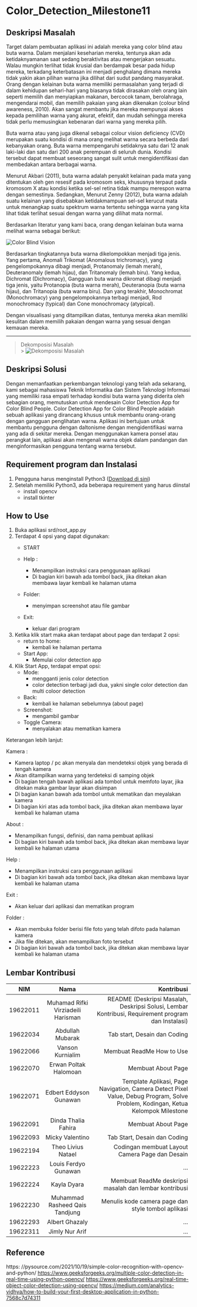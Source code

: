# Color_Detection_Milestone11


## Deskripsi Masalah

Target dalam pembuatan aplikasi ini adalah mereka yang color blind atau buta warna. Dalam menjalani keseharian mereka, tentunya akan ada ketidaknyamanan saat sedang beraktivitas atau mengerjakan sesuatu. Walau mungkin terlihat tidak krusial dan berdampak besar pada hidup mereka, terkadang keterbatasan ini menjadi penghalang dimana mereka tidak yakin akan pilihan warna jika dilihat dari sudut pandang masyarakat. Orang dengan kelainan buta warna memiliki permasalahan yang terjadi di dalam kehidupan sehari-hari yang biasanya tidak dirasakan oleh orang lain seperti memilih dan menyiapkan makanan, bercocok tanam, berolahraga, mengendarai mobil, dan memilih pakaian yang akan dikenakan (colour blind awareness, 2010). Akan sangat membantu jika mereka mempunyai akses kepada pemilihan warna yang akurat, efektif, dan mudah sehingga mereka tidak perlu memusingkan kebenaran dari warna yang mereka pilih.

Buta warna atau yang juga dikenal sebagai colour vision deficiency (CVD) merupakan suatu kondisi di mana orang melihat warna secara berbeda dari kebanyakan orang. Buta warna mempengaruhi setidaknya satu dari 12 anak laki-laki dan satu dari 200 anak perempuan di seluruh dunia. Kondisi tersebut dapat membuat seseorang sangat sulit untuk mengidentifikasi dan membedakan antara berbagai warna. <br>

Menurut Akbari (2011), buta warna adalah penyakit kelainan pada mata yang ditentukan oleh gen resesif pada kromosom seks, khususnya terpaut pada kromosom X atau kondisi ketika sel-sel retina tidak mampu merespon warna dengan semestinya.
Sedangkan, Menurut Zenny (2012), buta warna adalah suatu kelainan yang disebabkan ketidakmampuan sel-sel kerucut mata untuk menangkap suatu spektrum warna tertentu sehingga warna yang kita lihat tidak terlihat sesuai dengan warna yang dilihat mata normal.<br>

Berdasarkan literatur yang kami baca, orang dengan kelainan buta warna melihat warna sebagai berikut:<br>

![Color Blind Vision](img/ss.png "Color Blind Vision")

Berdasarkan tingkatannya buta warna dikelompokkan menjadi tiga jenis. Yang pertama, Anomali Trikomat (Anomalous trichromacy), yang pengelompokannya dibagi menjadi, Protanomaly (lemah merah), Deuteranomaly (lemah hijau), dan Tritanomaly (lemah biru). Yang kedua, Dichromat (Dichromacy), Gangguan buta warna dikromat dibagi menjadi tiga jenis, yaitu Protanopia (buta warna merah), Deuteranopia (buta warna hijau), dan Tritanopia (buta warna biru). Dan yang terakhir, Monochromat (Monochromacy) yang pengelompokannya terbagi menjadi, Rod monochromacy (typical) dan Cone monochromacy (atypical).<br>

Dengan visualisasi yang ditampilkan diatas, tentunya mereka akan memiliki kesulitan dalam memilih pakaian dengan warna yang sesuai dengan kemauan mereka.<br>

---

> Dekomposisi Masalah<br> > ![Dekomposisi Masalah](img/Dekomposisi.png "Dekomposisi Masalah")

## Deskripsi Solusi

Dengan memanfaatkan perkembangan teknologi yang telah ada sekarang, kami sebagai mahasiswa Teknik Informatika dan Sistem Teknologi Informasi yang memiliki rasa empati terhadap kondisi buta warna yang diderita oleh sebagian orang, memutuskan untuk mendesain Color Detection App for Color Blind People. Color Detection App for Color Blind People adalah sebuah aplikasi yang dirancang khusus untuk membantu orang-orang dengan gangguan penglihatan warna. Aplikasi ini bertujuan untuk membantu pengguna dengan daltonisme dengan mengidentifikasi warna yang ada di sekitar mereka. Dengan menggunakan kamera ponsel atau perangkat lain, aplikasi akan mengenali warna objek dalam pandangan dan menginformasikan pengguna tentang warna tersebut. <br>



## Requirement program dan Instalasi

1. Pengguna harus menginstall Python3 ([Download di sini](https://www.python.org/downloads/))
2. Setelah memiliki Python3, ada beberapa requirement yang harus diinstal
   - install opencv
   - install tkinter

## How to Use

1.  Buka aplikasi srd/root_app.py
2. Terdapat 4 opsi yang dapat digunakan:
   - START
   - Help :
      - Menampilkan instruksi cara penggunaan aplikasi
      - Di bagian kiri bawah ada tombol back, jika ditekan akan membawa layar kembali ke halaman utama
   - Folder:
      - menyimpan screenshot atau file gambar

   - Exit:
      - keluar dari program
3. Ketika klik start maka akan terdapat about page dan terdapat 2 opsi:
   - return to home:
      - kembali ke halaman pertama
   - Start App:
      - Memulai color detection app 
4. Klik Start App, terdapat empat opsi:
   - Mode:
      - mengganti jenis color detection
      - color detection terbagi jadi dua, yakni single color detection dan multi coloor detection
   - Back:
      - kembali ke halaman sebelumnya (about page)
   - Screenshot:
      - mengambil gambar 
   - Toggle Camera:
      - menyalakan atau mematikan kamera

Keterangan lebih lanjut:

Kamera :

- Kamera laptop / pc akan menyala dan mendeteksi objek yang berada di tengah kamera
- Akan ditampilkan warna yang terdeteksi di samping objek
- Di bagian tengah bawah aplikasi ada tombol untuk memfoto layar, jika ditekan maka gambar layar akan disimpan
- Di bagian kanan bawah ada tombol untuk mematikan dan meyalakan kamera
- Di bagian kiri atas ada tombol back, jika ditekan akan membawa layar kembali ke halaman utama

About :

- Menampilkan fungsi, definisi, dan nama pembuat aplikasi
- Di bagian kiri bawah ada tombol back, jika ditekan akan membawa layar kembali ke halaman utama

Help :

- Menampilkan instruksi cara penggunaan aplikasi
- Di bagian kiri bawah ada tombol back, jika ditekan akan membawa layar kembali ke halaman utama

Exit :

- Akan keluar dari aplikasi dan mematikan program

Folder :

- Akan membuka folder berisi file foto yang telah difoto pada halaman kamera
- Jika file ditekan, akan menampilkan foto tersebut
- Di bagian kiri bawah ada tombol back, jika ditekan akan membawa layar kembali ke halaman utama

## Lembar Kontribusi

| NIM      |                Nama                |                                                                                         Kontribusi |
| -------- | :--------------------------------: | -------------------------------------------------------------------------------------------------: |
| 19622011 | Muhamad Rifki Virziadeili Harisman | README (Deskripsi Masalah, Deskripsi Solusi, Lembar Kontribusi, Requirement program dan Instalasi) |
| 19622034 |          Abdullah Mubarak          | Tab start, Desain dan Coding                                                                                              |
| 19622066 |          Vanson Kurnialim          | Membuat ReadMe How to Use                                                                                                |
| 19622070 |   Erwan Poltak Halomoan   | Membuat About Page                                                                                               |
| 19622071 |       Edbert Eddyson Gunawan       | Template Aplikasi, Page Navigation, Camera Detect Pixel Value, Debug Program, Solve Problem, Kodingan, Ketua Kelompok Milestone                                                                                                |
| 19622091 |        Dinda Thalia Fahira         | Membuat About Page                                                                                                |
| 19622093 |          Micky Valentino           | Tab Start, Desain dan Coding                                                                                              |
| 19622194 |         Theo Livius Natael         | Codingan membuat Layout Camera Page dan Desain                                                                                              |
| 19622223 |        Louis Ferdyo Gunawan        |                                                                                                ... |
| 19622224 |            Kayla Dyara             | Membuat ReadMe deskripsi  masalah dan lembar kontribusi                                                                                               |
| 19622230 |   Muhammad Rasheed Qais Tandjung   |   Menulis kode camera page dan style tombol aplikasi                                                                                           |
| 19622293 |           Albert Ghazaly           |                                                                                      ...           |
| 19622311 |           Jimly Nur Arif           |                                                                                                ... |

## Reference

https:   //pysource.com/2021/10/19/simple-color-recognition-with-opencv-and-python/
https://www.geeksforgeeks.org/multiple-color-detection-in-real-time-using-python-opencv/
https://www.geeksforgeeks.org/real-time-object-color-detection-using-opencv/
https://medium.com/analytics-vidhya/how-to-build-your-first-desktop-application-in-python-7568c7d74311
